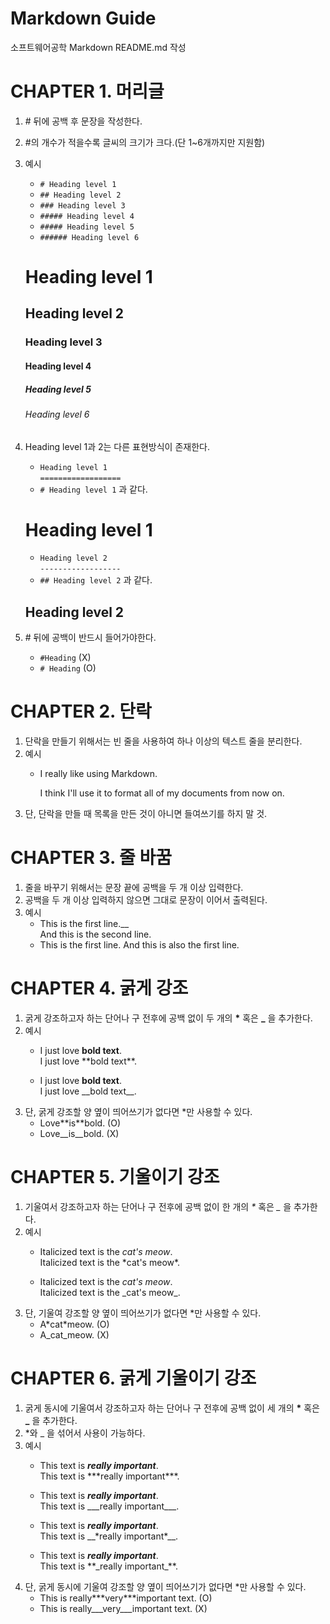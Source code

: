 # Markdown Guide  
소프트웨어공학 Markdown README.md 작성

# CHAPTER 1. 머리글  
1. \# 뒤에 공백 후 문장을 작성한다.  
2. \#의 개수가 적을수록 글씨의 크기가 크다.(단 1~6개까지만 지원함)  
3. 예시  
    - `# Heading level 1`  
    - `## Heading level 2`  
    - `### Heading level 3`  
    - `##### Heading level 4`  
    - `##### Heading level 5`  
    - `###### Heading level 6`  

    # Heading level 1
    ## Heading level 2
    ### Heading level 3
    #### Heading level 4
    ##### Heading level 5
    ###### Heading level 6

4. Heading level 1과 2는 다른 표현방식이 존재한다.
    - `Heading level 1`  
    `==================`
    - `# Heading level 1` 과 같다.  

    Heading level 1
    ===============

    - `Heading level 2`  
    `------------------`
    - `## Heading level 2` 과 같다.  

    Heading level 2
    ---------------
5. \# 뒤에 공백이 반드시 들어가야한다.  
    - `#Heading` (X)
    - `# Heading` (O)

# CHAPTER 2. 단락  
1. 단락을 만들기 위해서는 빈 줄을 사용하여 하나 이상의 텍스트 줄을 분리한다.
2. 예시
    - I really like using Markdown.

      I think I'll use it to format all of my documents from now on.
3. 단, 단락을 만들 때 목록을 만든 것이 아니면 들여쓰기를 하지 말 것.

# CHAPTER 3. 줄 바꿈  
1. 줄을 바꾸기 위해서는 문장 끝에 공백을 두 개 이상 입력한다.
2. 공백을 두 개 이상 입력하지 않으면 그대로 문장이 이어서 출력된다.
3. 예시
    - This is the first line.__  
      And this is the second line.
    - This is the first line.
      And this is also the first line.

# CHAPTER 4. 굵게 강조  
1. 굵게 강조하고자 하는 단어나 구 전후에 공백 없이 두 개의 **\*** 혹은 __\___ 을 추가한다.
2. 예시
    - I just love **bold text**.  
      I just love \*\*bold text\*\*.  

    - I just love __bold text__.  
      I just love \_\_bold text\_\_.
3. 단, 굵게 강조할 양 옆이 띄어쓰기가 없다면 \*만 사용할 수 있다.
    - Love\*\*is\*\*bold. (O)
    - Love\_\_is\_\_bold. (X)

# CHAPTER 5. 기울이기 강조  
1. 기울여서 강조하고자 하는 단어나 구 전후에 공백 없이 한 개의 *\** 혹은 _\__ 을 추가한다.
2. 예시
    - Italicized text is the *cat's meow*.  
      Italicized text is the \*cat's meow\*.

    - Italicized text is the _cat's meow_.  
      Italicized text is the \_cat's meow\_.
3. 단, 기울여 강조할 양 옆이 띄어쓰기가 없다면 \*만 사용할 수 있다.
    - A\*cat\*meow. (O)
    - A\_cat\_meow. (X)

# CHAPTER 6. 굵게 기울이기 강조  
1. 굵게 동시에 기울여서 강조하고자 하는 단어나 구 전후에 공백 없이 세 개의 **\*** 혹은 __\___ 을 추가한다.
2. \*와 \_ 을 섞어서 사용이 가능하다.
3. 예시
    - This text is ***really important***.  
      This text is \*\*\*really important\*\*\*.

    - This text is ___really important___.  
      This text is \_\_\_really important\_\_\_.
    
    - This text is __*really important*__.  
      This text is \_\_\*really important\*\_\_.
    
    - This text is **_really important_**.  
      This text is \*\*\_really important\_\*\*.
4. 단, 굵게 동시에 기울여 강조할 양 옆이 띄어쓰기가 없다면 \*만 사용할 수 있다.
    - This is really\*\*\*very\*\*\*important text. (O)
    - This is really\_\_\_very\_\_\_important text. (X)
